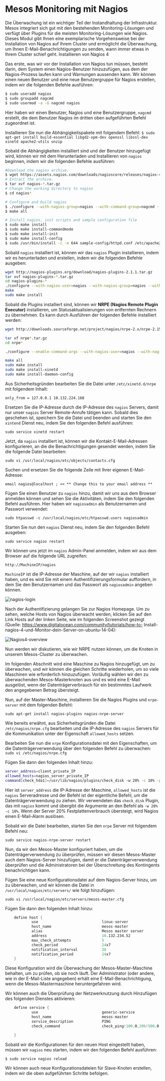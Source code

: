 # Mesos Monitoring mit Nagios

Die Überwachung ist ein wichtiger Teil der Instandhaltung der Infrastruktur. Mesos integriert sich gut mit den bestehenden Monitoring-Lösungen und verfügt über Plugins für die meisten Monitoring-Lösungen wie Nagios. Dieses Modul gibt Ihnen eine exemplarische Vorgehensweise bei der Installation von Nagios auf Ihrem Cluster und ermöglicht die Überwachung, um Ihnen E-Mail-Benachrichtigungen zu senden, wann immer etwas in Ihrem Cluster schief geht.
Installieren von Nagios 4

Das erste, was wir vor der Installation von Nagios tun müssen, besteht darin, dem System einen Nagios-Benutzer hinzuzufügen, aus dem der Nagios-Prozess laufen kann und Warnungen aussenden kann. Wir können einen neuen Benutzer und eine neue Benutzergruppe für Nagios erstellen, indem wir die folgenden Befehle ausführen:

```sh
$ sudo useradd nagios
$ sudo groupadd nagcmd
$ sudo usermod -a -G nagcmd nagios
``` 
Hier haben wir einen Benutzer, Nagios und eine Benutzergruppe, `nagcmd` erstellt, die dem Benutzer Nagios im dritten oben aufgeführten Befehl zugeordnet ist.

Installieren Sie nun die Abhängigkeitspakete mit folgendem Befehl:
`$ sudo apt-get install build-essential libgd2-xpm-dev openssl libssl-dev xinetd apache2-utils unzip`

Sobald die Abhängigkeiten installiert sind und der Benutzer hinzugefügt wird, können wir mit dem Herunterladen und Installieren von `nagios` beginnen, indem wir die folgenden Befehle ausführen:

```sh
#Download the nagios archive.
$ wget https://assets.nagios.com/downloads/nagioscore/releases/nagios-4.1.1.tar.gz
# Extract the archive.
$ tar xvf nagios-*.tar.gz
# Change the working directory to nagios
$ cd nagios*

# Configure and build nagios
$ ./configure --with-nagios-group=nagios --with-command-group=nagcmd --with-mail=/usr/sbin/sendmail
$ make all

# Install nagios, init scripts and sample configuration file
$ sudo make install
$ sudo make install-commandmode
$ sudo make install-init
$ sudo make install-config
$ sudo /usr/bin/install -c -m 644 sample-config/httpd.conf /etc/apache2/sites-available/nagios.conf

```

Sobald `nagios` installiert ist, können wir das `nagios` Plugin installieren, indem wir es herunterladen und erstellen, indem wir die folgenden Befehle ausgeben:

```sh
wget http://nagios-plugins.org/download/nagios-plugins-2.1.1.tar.gz
tar xvf nagios-plugins-*.tar.gz
cd nagios-plugins-*
./configure --with-nagios-user=nagios --with-nagios-group=nagios --with-openssl
make
sudo make install
```

Sobald die Plugins installiert sind, können wir **NRPE (Nagios Remote Plugin Executor)** installieren, um Statusaktualisierungen von entfernten Rechnern zu übernehmen. Es kann durch Ausführen der folgenden Befehle installiert werden:

```sh
wget http://downloads.sourceforge.net/project/nagios/nrpe-2.x/nrpe-2.15/nrpe-2.15.tar.gz

tar xf nrpe*.tar.gz
cd nrpe*

./configure --enable-command-args --with-nagios-user=nagios --with-nagios-group=nagios --with-ssl=/usr/bin/openssl --with-ssl-lib=/usr/lib/x86_64-linux-gnu

make all
sudo make install
sudo make install-xinetd
sudo make install-daemon-config
```

Aus Sicherheitsgründen bearbeiten Sie die Datei unter `/etc/xinetd.d/nrpe` mit folgendem Inhalt:

`only_from = 127.0.0.1 10.132.224.168`

Ersetzen Sie die IP-Adresse durch die IP-Adresse des `nagios` Servers, damit nur unser `nagios` Server Remote-Anrufe tätigen kann. Sobald dies geschehen ist, speichern Sie die Datei und beenden und starten Sie den `xintend` Dienst neu, indem Sie den folgenden Befehl ausführen:

`sudo service xinetd restart`

Jetzt, da `nagios` installiert ist, können wir die Kontakt-E-Mail-Adressen konfigurieren, an die die Benachrichtigungen gesendet werden, indem Sie die folgende Datei bearbeiten:

`sudo vi /usr/local/nagios/etc/objects/contacts.cfg`

Suchen und ersetzen Sie die folgende Zeile mit Ihrer eigenen E-Mail-Adresse:

`email nagios@localhost ; << ** Change this to your email address **`

Fügen Sie einen Benutzer zu `nagios` hinzu, damit wir uns aus dem Browser anmelden können und sehen Sie die Aktivitäten, indem Sie den folgenden Befehl ausführen. Hier haben wir `nagiosadmin` als Benutzernamen und Passwort verwendet:

`sudo htpasswd -c /usr/local/nagios/etc/htpasswd.users nagiosadmin`

Starten Sie nun den `nagios` Dienst neu, indem Sie den folgenden Befehl ausgeben:

`sudo service nagios restart` 

Wir können uns jetzt im `nagios` Admin-Panel anmelden, indem wir aus dem Browser auf die folgende URL zugreifen:

`http://MachineIP/nagios`

`MachineIP` ist die IP-Adresse der Maschine, auf der wir `nagios` installiert haben, und es wird Sie mit einem Authentifizierungsformular auffordern, in dem Sie den Benutzernamen und das Passwort als `nagiosadmin` angeben können.

![nagios-login](https://www.packtpub.com/graphics/9781785886249/graphics/B05186_05_06.jpg)

Nach der Authentifizierung gelangen Sie zur Nagios Homepage. Um zu sehen, welche Hosts von Nagios überwacht werden, klicken Sie auf den Link Hosts auf der linken Seite, wie im folgenden Screenshot gezeigt (Quelle: https://www.digitalocean.com/community/tutorials/how-to- Install-nagios-4-und-Monitor-dein-Server-on-ubuntu-14-04):

![Nagios4-overview](https://www.packtpub.com/graphics/9781785886249/graphics/B05186_05_07.jpg)

Nun werden wir diskutieren, wie wir NRPE nutzen können, um die Knoten in unserem Mesos-Cluster zu überwachen.

Im folgenden Abschnitt wird eine Maschine zu Nagios hinzugefügt, um zu überwachen, und wir können die gleichen Schritte wiederholen, um so viele Maschinen wie erforderlich hinzuzufügen. Vorläufig wählen wir den zu überwachenden Mesos-Masterknoten aus und es wird eine E-Mail ausgelöst, wenn der Datenträgerverbrauch für ein bestimmtes Laufwerk den angegebenen Betrag übersteigt.

Nun, auf der Master-Maschine, installieren Sie die Nagios Plugins und `nrpe-server` mit dem folgenden Befehl:

`sudo apt-get install nagios-plugins nagios-nrpe-server`

Wie bereits erwähnt, aus Sicherheitsgründen die Datei `/etc/nagios/nrpe.cfg` bearbeiten und die IP-Adresse des `nagios` Servers für die Kommunikation unter der Eigenschaft `allowed_hosts` setzen.

Bearbeiten Sie nun die `nrpe` Konfigurationsdatei mit den Eigenschaften, um die Datenträgerverwendung über den folgenden Befehl zu überwachen:
`sudo vi /etc/nagios/nrpe.cfg`

Fügen Sie dann den folgenden Inhalt hinzu:

```sh
server_address=client_private_IP
allowed_hosts=nagios_server_private_IP
command[check_hda1]=/usr/lib/nagios/plugins/check_disk -w 20% -c 10% -p /dev/vda
```

Hier ist `server_address` die IP-Adresse der Maschine, `allowed_hosts` ist die `nagios` Serveradresse und der Befehl ist der eigentliche Befehl, um die Datenträgerverwendung zu ziehen. Wir verwendeten das `check_disk` Plugin, das mit `nagios` kommt und übergibt die Argumente an den Befehl als `-w 20%` `-c 10%`. Wenn der Server 20% Festplattenverbrauch übersteigt, wird Nagios einen E-Mail-Alarm auslösen.

Sobald wir die Datei bearbeiten, starten Sie den `nrpe` Server mit folgendem Befehl neu:

`sudo service nagios-nrpe-server restart`

Nun, da wir den Mesos-Master konfiguriert haben, um die Datenträgerverwendung zu überprüfen, müssen wir diesen Mesos-Master auch dem Nagios-Server hinzufügen, damit er die Datenträgerverwendung überprüfen und die Administratoren bei der Überschreitung des Kontingents benachrichtigen kann.

Fügen Sie eine neue Konfigurationsdatei auf dem Nagios-Server hinzu, um zu überwachen, und wir können die Datei in `/usr/local/nagios/etc/servers/` wie folgt hinzufügen:

`sudo vi /usr/local/nagios/etc/servers/mesos-master.cfg`

Fügen Sie dann den folgenden Inhalt hinzu:

```s
    define host {
            use                             linux-server
            host_name                       mesos-master
            alias                           Mesos master server
            address                         10.132.234.52
            max_check_attempts              5
            check_period                    24x7
            notification_interval           30
            notification_period             24x7
    }
```

Diese Konfiguration wird die Überwachung der Mesos-Master-Maschine behalten, um zu prüfen, ob sie noch läuft. Der Administrator (oder andere, wie in der E-Mail-Liste angegeben) erhält eine E-Mail-Benachrichtigung, wenn die Mesos-Mastermaschine heruntergefahren wird.

Wir können auch die Überprüfung der Netzwerknutzung durch Hinzufügen des folgenden Dienstes aktivieren:

```s
    define service {
            use                             generic-service
            host_name                       mesos-master
            service_description             PING
            check_command                   check_ping!100.0,20%!500.0,60%

    }
```

Sobald wir die Konfigurationen für den neuen Host eingestellt haben, müssen wir `nagios` neu starten, indem wir den folgenden Befehl ausführen:

`$ sudo service nagios reload`

Wir können auch neue Konfigurationsdateien für Slave-Knoten erstellen, indem wir die oben aufgeführten Schritte befolgen.